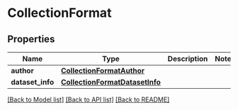 # CollectionFormat


## Properties
Name | Type | Description | Notes
------------ | ------------- | ------------- | -------------
**author** | [**CollectionFormatAuthor**](CollectionFormatAuthor.md) |  | 
**dataset_info** | [**CollectionFormatDatasetInfo**](CollectionFormatDatasetInfo.md) |  | 

[[Back to Model list]](../README.md#documentation-for-models) [[Back to API list]](../README.md#documentation-for-api-endpoints) [[Back to README]](../README.md)


